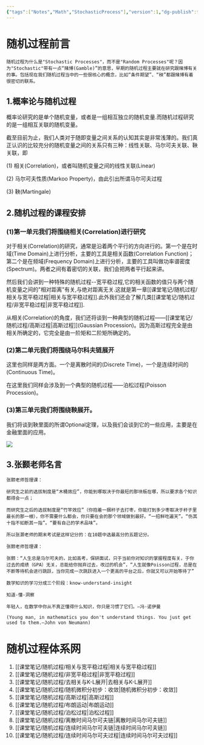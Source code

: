 ```yaml
---
{"tags":["Notes","Math","StochasticProcess"],"version":1,"dg-publish":true,"permalink":"/课堂笔记/随机过程/@随机过程/","dgPassFrontmatter":true}
---
```



# 随机过程前言

```ad-info
随机过程为什么是"Stochastic Processes"，而不是"Random Processes"呢？因为"Stochastic"带有一点“赌博(Gamble)”的意思，早期的随机过程主要就在研究跟赌博有关的事。包括现在我们随机过程当中的一些很核心的概念，比如“条件期望”、“秧”都跟赌博有着很密切的联系。
```

## 1.概率论与随机过程

概率论研究的是单个随机变量，或者是一组相互独立的随机变量.而随机过程研究的是一组相互关联的随机变量。

截至目前为止，我们人类对于随即变量之间关系的认知其实是非常浅薄的。我们真正认识的比较充分的随机变量之间的关系只有三种：线性关联、马尔可夫关联、鞅关联，即

(1) 相关(Correlation)，或者叫随机变量之间的线性关联(Linear)

(2) 马尔可夫性质(Markoo Property)，由此引出所谓马尔可夫过程

(3) 鞅(Martingale)

## 2.随机过程的课程安排

### (1)第一单元我们将围绕相关(Correlation)进行研究

对于相关(Correlation)的研究，通常是沿着两个平行的方向进行的。第一个是在时域(Time Domain)上进行分析，主要的工具是相关函数(Correlation Function)；第二个是在频域(Frequency Domain)上进行分析，主要的工具叫做功率谱密度(Spectrum)。两者之间有着密切的关联，我们会把两者平行起来讲。

然后我们会讲到一种特殊的随机过程--宽平稳过程,它的相关函数的值只与两个随机变量之间的"相对距离"有关,与绝对距离无关.这就是第一章[[课堂笔记/随机过程/相关与宽平稳过程\|相关与宽平稳过程]].此外我们还会了解几类[[课堂笔记/随机过程/非宽平稳过程\|非宽平稳过程]].

从相关(Correlation)的角度，我们还将谈到一种典型的随机过程——[[课堂笔记/随机过程/高斯过程\|高斯过程]](Gaussian Procession)。因为高斯过程完全是由相关所确定的，它完全是由一阶矩和二阶矩所确定的。

### (2)第二单元我们将围绕马尔科夫链展开

这里也同样是两方面。一个是离散时间的(Discrete Time)，一个是连续时间的(Continuous Time)。

在这里我们同样会涉及到一个典型的随机过程——泊松过程(Poisson Procession)。

### (3)第三单元我们将围绕鞅展开。

我们将谈到鞅里面的所谓Optional定理，以及我们会谈到它的一些应用，主要是在金融里面的应用。

![](/img/user/课堂笔记/随机过程/attachments/@随机过程HomePage.jpg)

## 3.张颢老师名言

```ad-info
张颢老师哲理课：

研究生之前的选拔制度是“木桶效应”，你能到哪取决于你最短的那块板在哪，所以要求各个知识都得会一点；

而研究生之后的选拔制度是“竹竿效应”（你抱着一捆杆子去打枣，你能打到多少枣取决于杆子里最长的那一根），你不需要什么都会，你只要在会的那个领域做到最好。“一招鲜吃遍天”。“伤其十指不如断其一指”。“要有自己的学术品味”。

所以张灏老师的期末考试是这样记分的：在10题中选最高分的五题记分。
```

```ad-info
张颢老师哲理课：

张颢：“人生总是马尔可夫的，比如高考，保研面试，只于当前你对知识的掌握程度有关，于你过去的成绩（GPA）无关，总能给你抛弃过去，改过的机会”，“人生就像Poisson过程，总是在不断等待机会进行跳跃，当你完成一次跳跃进入一个更高的平台之后，你就又可以开始等待了”
```

```ad-info
数学知识的学习分成三个阶段：know-understand-insight

知道-懂-洞察
```

```ad-info
年轻人，在数学中你从不真正懂得什么知识，你只是习惯了它们。—冯·诺伊曼

(Young man, in mathematics you don't understand things. You just get used to them.—John von Neumann)
```

# 随机过程体系网

1. [[课堂笔记/随机过程/相关与宽平稳过程\|相关与宽平稳过程]]
2. [[课堂笔记/随机过程/非宽平稳过程\|非宽平稳过程]]
3. [[课堂笔记/随机过程/去相关与K-L展开\|去相关与K-L展开]]
4. [[课堂笔记/随机过程/随机微积分初步：收敛\|随机微积分初步：收敛]]
5. [[课堂笔记/随机过程/高斯过程\|高斯过程]]
6. [[课堂笔记/随机过程/布朗运动\|布朗运动]]
7. [[课堂笔记/随机过程/泊松过程\|泊松过程]]
8. [[课堂笔记/随机过程/离散时间马尔可夫链\|离散时间马尔可夫链]]
9. [[课堂笔记/随机过程/连续时间马尔可夫链\|连续时间马尔可夫链]]
10. [[课堂笔记/随机过程/连续时间马尔可夫过程\|连续时间马尔可夫过程]]